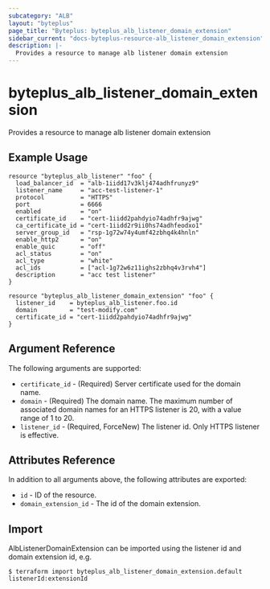 ```yaml
---
subcategory: "ALB"
layout: "byteplus"
page_title: "Byteplus: byteplus_alb_listener_domain_extension"
sidebar_current: "docs-byteplus-resource-alb_listener_domain_extension"
description: |-
  Provides a resource to manage alb listener domain extension
---
```

# byteplus_alb_listener_domain_extension
Provides a resource to manage alb listener domain extension
## Example Usage
```hcl
resource "byteplus_alb_listener" "foo" {
  load_balancer_id  = "alb-1iidd17v3klj474adhfrunyz9"
  listener_name     = "acc-test-listener-1"
  protocol          = "HTTPS"
  port              = 6666
  enabled           = "on"
  certificate_id    = "cert-1iidd2pahdyio74adhfr9ajwg"
  ca_certificate_id = "cert-1iidd2r9ii0hs74adhfeodxo1"
  server_group_id   = "rsp-1g72w74y4umf42zbhq4k4hnln"
  enable_http2      = "on"
  enable_quic       = "off"
  acl_status        = "on"
  acl_type          = "white"
  acl_ids           = ["acl-1g72w6z11ighs2zbhq4v3rvh4"]
  description       = "acc test listener"
}

resource "byteplus_alb_listener_domain_extension" "foo" {
  listener_id    = byteplus_alb_listener.foo.id
  domain         = "test-modify.com"
  certificate_id = "cert-1iidd2pahdyio74adhfr9ajwg"
}
```
## Argument Reference
The following arguments are supported:
* `certificate_id` - (Required) Server certificate used for the domain name.
* `domain` - (Required) The domain name. The maximum number of associated domain names for an HTTPS listener is 20, with a value range of 1 to 20.
* `listener_id` - (Required, ForceNew) The listener id. Only HTTPS listener is effective.

## Attributes Reference
In addition to all arguments above, the following attributes are exported:
* `id` - ID of the resource.
* `domain_extension_id` - The id of the domain extension.


## Import
AlbListenerDomainExtension can be imported using the listener id and domain extension id, e.g.
```
$ terraform import byteplus_alb_listener_domain_extension.default listenerId:extensionId
```

